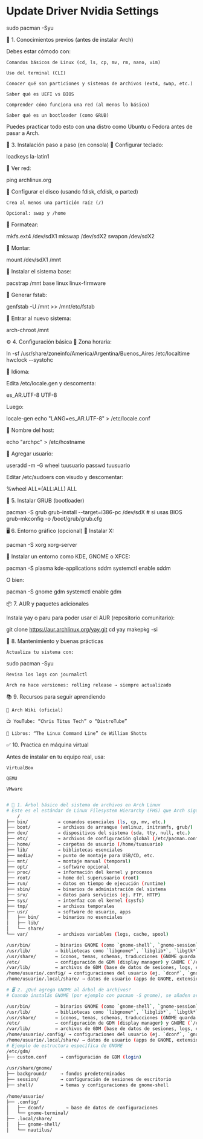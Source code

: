 # Update Driver Nvidia Settings
sudo pacman -Syu




























🧠 1. Conocimientos previos (antes de instalar Arch)

Debes estar cómodo con:

    Comandos básicos de Linux (cd, ls, cp, mv, rm, nano, vim)

    Uso del terminal (CLI)

    Conocer qué son particiones y sistemas de archivos (ext4, swap, etc.)

    Saber qué es UEFI vs BIOS

    Comprender cómo funciona una red (al menos lo básico)

    Saber qué es un bootloader (como GRUB)

Puedes practicar todo esto con una distro como Ubuntu o Fedora antes de pasar a Arch.

🧱 3. Instalación paso a paso (en consola)
🔹 Configurar teclado:

loadkeys la-latin1

🔹 Ver red:

ping archlinux.org

🔹 Configurar el disco (usando fdisk, cfdisk, o parted)

    Crea al menos una partición raíz (/)

    Opcional: swap y /home

🔹 Formatear:

mkfs.ext4 /dev/sdX1
mkswap /dev/sdX2
swapon /dev/sdX2

🔹 Montar:

mount /dev/sdX1 /mnt

🔹 Instalar el sistema base:

pacstrap /mnt base linux linux-firmware

🔹 Generar fstab:

genfstab -U /mnt >> /mnt/etc/fstab

🔹 Entrar al nuevo sistema:

arch-chroot /mnt

⚙️ 4. Configuración básica
🔹 Zona horaria:

ln -sf /usr/share/zoneinfo/America/Argentina/Buenos_Aires /etc/localtime
hwclock --systohc

🔹 Idioma:

Edita /etc/locale.gen y descomenta:

es_AR.UTF-8 UTF-8

Luego:

locale-gen
echo "LANG=es_AR.UTF-8" > /etc/locale.conf

🔹 Nombre del host:

echo "archpc" > /etc/hostname

🔹 Agregar usuario:

useradd -m -G wheel tuusuario
passwd tuusuario

Editar /etc/sudoers con visudo y descomentar:

%wheel ALL=(ALL:ALL) ALL

🥾 5. Instalar GRUB (bootloader)

pacman -S grub
grub-install --target=i386-pc /dev/sdX  # si usas BIOS
grub-mkconfig -o /boot/grub/grub.cfg

🖥️ 6. Entorno gráfico (opcional)
🔹 Instalar X:

pacman -S xorg xorg-server

🔹 Instalar un entorno como KDE, GNOME o XFCE:

pacman -S plasma kde-applications sddm
systemctl enable sddm

O bien:

pacman -S gnome gdm
systemctl enable gdm

📦 7. AUR y paquetes adicionales

Instala yay o paru para poder usar el AUR (repositorio comunitario):

git clone https://aur.archlinux.org/yay.git
cd yay
makepkg -si

🧽 8. Mantenimiento y buenas prácticas

    Actualiza tu sistema con:

sudo pacman -Syu

    Revisa los logs con journalctl

    Arch no hace versiones: rolling release → siempre actualizado

📚 9. Recursos para seguir aprendiendo

    📖 Arch Wiki (oficial)

    📺 YouTube: “Chris Titus Tech” o “DistroTube”

    📘 Libros: “The Linux Command Line” de William Shotts

✅ 10. Practica en máquina virtual

Antes de instalar en tu equipo real, usa:

    VirtualBox

    QEMU

    VMware











```bash

# 🌳 1. Árbol básico del sistema de archivos en Arch Linux
# Este es el estándar de Linux Filesystem Hierarchy (FHS) que Arch sigue, sin importar si usás GNOME, KDE o solo consola:
    /
├── bin/           → comandos esenciales (ls, cp, mv, etc.)
├── boot/          → archivos de arranque (vmlinuz, initramfs, grub/)
├── dev/           → dispositivos del sistema (sda, tty, null, etc.)
├── etc/           → archivos de configuración global (/etc/pacman.conf, etc.)
├── home/          → carpetas de usuario (/home/tuusuario)
├── lib/           → bibliotecas esenciales
├── media/         → punto de montaje para USB/CD, etc.
├── mnt/           → montaje manual (temporal)
├── opt/           → software opcional
├── proc/          → información del kernel y procesos
├── root/          → home del superusuario (root)
├── run/           → datos en tiempo de ejecución (runtime)
├── sbin/          → binarios de administración del sistema
├── srv/           → datos para servicios (ej. FTP, HTTP)
├── sys/           → interfaz con el kernel (sysfs)
├── tmp/           → archivos temporales
├── usr/           → software de usuario, apps
│   ├── bin/       → binarios no esenciales
│   ├── lib/
│   └── share/
└── var/           → archivos variables (logs, cache, spool)

/usr/bin/         → binarios GNOME (como `gnome-shell`, `gnome-session`, `gnome-terminal`)
/usr/lib/         → bibliotecas como `libgnome*`, `libglib*`, `libgtk*`
/usr/share/       → íconos, temas, schemas, traducciones (GNOME guarda mucho aquí)
/etc/             → configuración de GDM (display manager) y GNOME (`/etc/gdm`, `/etc/dconf`)
/var/lib/         → archivos de GDM (base de datos de sesiones, logs, etc.)
/home/usuario/.config/ → configuraciones del usuario (ej. `dconf`, `gnome-terminal`, `nautilus`)
/home/usuario/.local/share/ → datos de usuario (apps de GNOME, extensiones, íconos personalizados)

# 🖥️ 2. ¿Qué agrega GNOME al árbol de archivos?
# Cuando instalás GNOME (por ejemplo con pacman -S gnome), se añaden archivos principalmente en estas rutas:

/usr/bin/         → binarios GNOME (como `gnome-shell`, `gnome-session`, `gnome-terminal`)
/usr/lib/         → bibliotecas como `libgnome*`, `libglib*`, `libgtk*`
/usr/share/       → íconos, temas, schemas, traducciones (GNOME guarda mucho aquí)
/etc/             → configuración de GDM (display manager) y GNOME (`/etc/gdm`, `/etc/dconf`)
/var/lib/         → archivos de GDM (base de datos de sesiones, logs, etc.)
/home/usuario/.config/ → configuraciones del usuario (ej. `dconf`, `gnome-terminal`, `nautilus`)
/home/usuario/.local/share/ → datos de usuario (apps de GNOME, extensiones, íconos personalizados)
# Ejemplo de estructura específica de GNOME
/etc/gdm/
├── custom.conf     → configuración de GDM (login)
    
/usr/share/gnome/
├── background/     → fondos predeterminados
├── session/        → configuración de sesiones de escritorio
├── shell/          → temas y configuraciones de gnome-shell
    
/home/usuario/
├── .config/
│   ├── dconf/        → base de datos de configuraciones
│   └── gnome-terminal/
├── .local/share/
│   ├── gnome-shell/
│   └── nautilus/

```